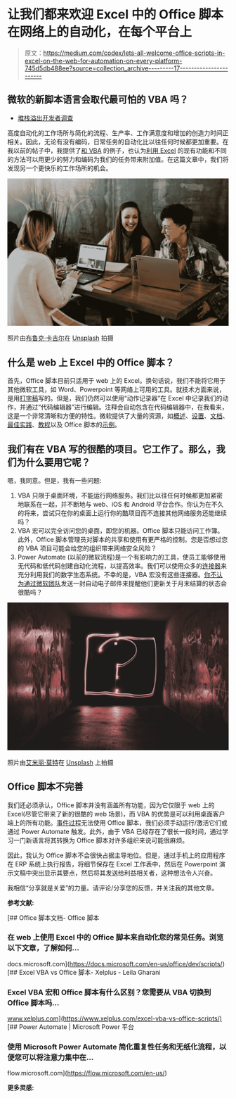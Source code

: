# 让我们都来欢迎 Excel 中的 Office 脚本在网络上的自动化，在每个平台上

> 原文：<https://medium.com/codex/lets-all-welcome-office-scripts-in-excel-on-the-web-for-automation-on-every-platform-745d5db488ee?source=collection_archive---------17----------------------->

## 微软的新脚本语言会取代最可怕的 VBA 吗？

* [堆栈溢出开发者调查](https://www.businessinsider.com/stack-overflow-developer-survey-10-most-dreaded-programming-languages-2020-5?IR=T)

高度自动化的工作场所与简化的流程、生产率、工作满意度和增加的创造力时间正相关。因此，无论有没有编码，日常任务的自动化比以往任何时候都更加重要。在我以前的帖子中，我提供了[和 VBA](https://burak-piskin.medium.com/five-handy-excel-macros-to-take-boring-chores-out-of-your-workday-7a6ab888ae47) 的例子，也认为[利用 Excel](/geekculture/harness-the-power-of-power-query-in-microsoft-excel-with-no-coding-for-your-repetitive-tasks-d12ee2fe9c26) 的现有功能和不同的方法可以用更少的努力和编码为我们的任务带来附加值。在这篇文章中，我们将发现另一个更快乐的工作场所的机会。

![](img/f50a131d3842a996ccfc14f0ad3eabef.png)

照片由[布鲁克·卡吉尔](https://unsplash.com/@brookecagle?utm_source=medium&utm_medium=referral)在 [Unsplash](https://unsplash.com?utm_source=medium&utm_medium=referral) 拍摄

## **什么是 web 上 Excel 中的 Office 脚本？**

首先，Office 脚本目前只适用于 web 上的 Excel。换句话说，我们不能将它用于其他微软工具，如 Word、Powerpoint 等网络上可用的工具。就技术方面来说，是用[打字稿](https://www.typescriptlang.org/docs/)写的。但是，我们仍然可以使用“动作记录器”在 Excel 中记录我们的动作，并通过“代码编辑器”进行编辑。注释会自动包含在代码编辑器中，在我看来，这是一个非常清晰和方便的特性。微软提供了大量的资源，如[概述](https://docs.microsoft.com/en-us/office/dev/scripts/overview/excel#when-to-use-office-scripts)、[设置](https://docs.microsoft.com/en-us/microsoft-365/admin/manage/manage-office-scripts-settings?view=o365-worldwide)、[文档](https://docs.microsoft.com/en-us/office/dev/scripts/)、[最佳实践](https://docs.microsoft.com/en-us/office/dev/scripts/develop/best-practices)、[教程](https://docs.microsoft.com/en-us/office/dev/scripts/tutorials/excel-tutorial)以及 Office 脚本的[示例](https://docs.microsoft.com/en-us/office/dev/scripts/resources/samples/samples-overview)。

## 我们有在 VBA 写的很酷的项目。它工作了。那么，我们为什么要用它呢？

嗯，我同意。但是，我有一些问题:

1.  VBA 只限于桌面环境，不能运行网络服务。我们比以往任何时候都更加紧密地联系在一起，并不断地与 web、iOS 和 Android 平台合作。你认为在不久的将来，尝试只在你的桌面上运行你的酷项目而不连接其他网络服务还能继续吗？
2.  VBA 宏可以完全访问您的桌面，即您的机器。Office 脚本只能访问工作簿。此外，Office 脚本管理员对脚本的共享和使用有更严格的控制。您是否想过您的 VBA 项目可能会给您的组织带来网络安全风险？
3.  Power Automate (以前的微软流程)是一个有影响力的工具，使员工能够使用无代码和低代码创建自动化流程，以提高效率。我们可以使用众多的[连接器](https://flow.microsoft.com/en-us/connectors/)来充分利用我们的数字生态系统。不幸的是，VBA 宏没有这些连接器。[你不认为通过微软团队](https://docs.microsoft.com/en-us/office/dev/scripts/resources/scenarios/task-reminders)发送一封自动电子邮件来提醒他们更新关于月末结算的状态会很酷吗？

![](img/77a2d7a7750956cdafdc69ec88d00f2d.png)

照片由[艾米丽·莫特](https://unsplash.com/@emilymorter?utm_source=medium&utm_medium=referral)在 [Unsplash](https://unsplash.com?utm_source=medium&utm_medium=referral) 上拍摄

## **Office 脚本不完善**

我们还必须承认，Office 脚本并没有涵盖所有功能，因为它仅限于 web 上的 Excel(尽管它带来了新的很酷的 web 场景)，而 VBA 的优势是可以利用桌面客户端上的所有功能。[事件过程](https://docs.microsoft.com/en-us/office/vba/excel/concepts/events-worksheetfunctions-shapes/using-events-with-excel-objects)无法使用 Office 脚本，我们必须手动运行/激活它们或通过 Power Automate 触发。此外，由于 VBA 已经存在了很长一段时间，通过学习一门新语言将其转换为 Office 脚本对许多组织来说可能很麻烦。

因此，我认为 Office 脚本不会很快占据主导地位。但是，通过手机上的应用程序在 ERP 系统上执行报告，将细节保存在 Excel 工作表中，然后在 Powerpoint 演示文稿中突出显示其要点，然后将其发送给利益相关者，这种想法令人兴奋。

我相信“分享就是关爱”的力量。请评论/分享您的反馈，并关注我的其他文章。

**参考文献:**

[](https://docs.microsoft.com/en-us/office/dev/scripts/) [## Office 脚本文档- Office 脚本

### 在 web 上使用 Excel 中的 Office 脚本来自动化您的常见任务。浏览以下文章，了解如何…

docs.microsoft.com](https://docs.microsoft.com/en-us/office/dev/scripts/) [](https://www.xelplus.com/excel-vba-vs-office-scripts/) [## Excel VBA vs Office 脚本- Xelplus - Leila Gharani

### Excel VBA 宏和 Office 脚本有什么区别？您需要从 VBA 切换到 Office 脚本吗…

www.xelplus.com](https://www.xelplus.com/excel-vba-vs-office-scripts/) [](https://flow.microsoft.com/en-us/) [## Power Automate | Microsoft Power 平台

### 使用 Microsoft Power Automate 简化重复性任务和无纸化流程，以便您可以将注意力集中在…

flow.microsoft.com](https://flow.microsoft.com/en-us/) 

**更多灵感:**